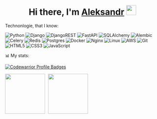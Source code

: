 <h1 align="center">Hi there, I'm <a href="https://t.me/al_reux target="_blank">Aleksandr</a> 
<img src="https://github.com/blackcater/blackcater/raw/main/images/Hi.gif" height="32"/></h1>
<p>Technonlogie, that I know:</p>

![Python](https://img.shields.io/badge/Code-Python-informational?style=for-the-badge&logo=python&color=3776AB)
![Django](https://img.shields.io/badge/Framework-django-%23092E20.svg?style=for-the-badge&logo=django&logoColor=white)
![DjangoREST](https://img.shields.io/badge/Framework-DJANGOREST-ff1709?style=for-the-badge&logo=django&logoColor=white&color=ff1709&labelColor=gray) 
![FastAPI](https://img.shields.io/badge/Framework-fastapi-%23000000.svg?style=for-the-badge&logo=fastapi&logoColor=white) 
![SQLAlchemy](https://img.shields.io/badge/SQLAlchemy-%231485B4.svg?style=for-the-badge&logo=SQLAlchemy&logoColor=white]) 
![Alembic](https://img.shields.io/badge/Alembic-%231485B4.svg?style=for-the-badge&logo=alembic&logoColor=white]) 
![Celery](https://img.shields.io/badge/celery-%23E34F26.svg?style=for-the-badge&logo=celery&logoColor=white)
![Redis](https://img.shields.io/badge/Database-redis-%23DD0031.svg?style=for-the-badge&logo=redis&logoColor=white)
![Postgres](https://img.shields.io/badge/Database-postgres-%23316192.svg?style=for-the-badge&logo=postgresql&logoColor=white) 
![Docker](https://img.shields.io/badge/docker-compose-%230db7ed.svg?style=for-the-badge&logo=docker&logoColor=white)
![Nginx](https://img.shields.io/badge/WebServer-nginx-%23009639.svg?style=for-the-badge&logo=nginx&logoColor=white)
![Linux](https://img.shields.io/badge/linux-%23000000.svg?style=for-the-badge&logo=linux&logoColor=white)
![AWS](https://img.shields.io/badge/Cloud-AWS-%23FF9900.svg?style=for-the-badge&logo=amazon-aws&logoColor=white)
![Git](https://img.shields.io/badge/git-%23F05033.svg?style=for-the-badge&logo=git&logoColor=white)
![HTML5](https://img.shields.io/badge/html5-%23E34F26.svg?style=for-the-badge&logo=html5&logoColor=white)
![CSS3](https://img.shields.io/badge/css3-%231572B6.svg?style=for-the-badge&logo=css3&logoColor=white)
![JavaScript](https://img.shields.io/badge/javascript-%23323330.svg?style=for-the-badge&logo=javascript&logoColor=%23F7DF1E)   


📊 My stats:

[![Codewarrior Profile Badges](https://www.codewars.com/users/AlPetrovv/badges/small?theme=light)](https://www.codewars.com/users/AlPetrovv)

<div>
<a href="https://github-readme-stats.vercel.app/api?username=alpetrovv&hide=contribs&show_icons=true">
  <img  align="left" height="130" style="margin-right: 10px" src="https://github-readme-stats.vercel.app/api?username=alpetrovv&hide=issues&show_icons=true" />
</a>   
<a href="https://github-readme-stats.vercel.app/api/top-langs/?username=alpetrovv&layout=compact">
  <img align="left" height="130" src="https://github-readme-stats.vercel.app/api/top-langs/?username=alpetrovv&layout=compact" />
</a>
</div>




